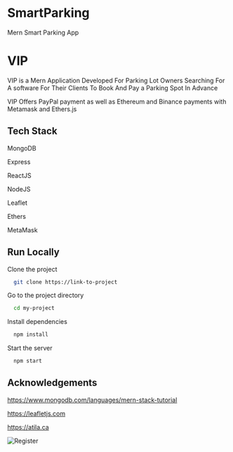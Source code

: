 # SmartParking
Mern Smart Parking App 



# VIP

VIP is a Mern Application Developed For Parking Lot Owners 
Searching For A software For Their Clients To Book And Pay a Parking Spot In Advance


VIP Offers PayPal payment as well as Ethereum and Binance payments
with Metamask and Ethers.js 




## Tech Stack

MongoDB

Express

ReactJS

NodeJS

Leaflet 

Ethers 

MetaMask





## Run Locally

Clone the project

```bash
  git clone https://link-to-project
```

Go to the project directory

```bash
  cd my-project 
```

Install dependencies

```bash
  npm install
```

Start the server

```bash
  npm start
```


## Acknowledgements

https://www.mongodb.com/languages/mern-stack-tutorial

https://leafletjs.com

https://atila.ca

![Register](https://user-images.githubusercontent.com/94033311/189497421-0a69e5b5-b160-4770-92b7-95962a2be78e.png)


